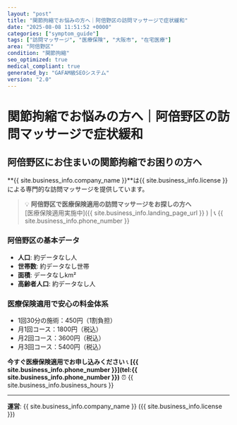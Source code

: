 ```yaml
---
layout: "post"
title: "関節拘縮でお悩みの方へ｜阿倍野区の訪問マッサージで症状緩和"
date: "2025-08-08 11:51:52 +0000"
categories: ["symptom_guide"]
tags: ["訪問マッサージ", "医療保険", "大阪市", "在宅医療"]
area: "阿倍野区"
condition: "関節拘縮"
seo_optimized: true
medical_compliant: true
generated_by: "GAFAM級SEOシステム"
version: "2.0"
---
```



# 関節拘縮でお悩みの方へ｜阿倍野区の訪問マッサージで症状緩和

## 阿倍野区にお住まいの関節拘縮でお困りの方へ

**{{ site.business_info.company_name }}**は{{ site.business_info.license }}による専門的な訪問マッサージを提供しています。

> 💡 **阿倍野区で医療保険適用の訪問マッサージをお探しの方へ**  
> [医療保険適用実施中]({{ site.business_info.landing_page_url }} ) | 📞 {{ site.business_info.phone_number }}

### 阿倍野区の基本データ
- **人口**: 約データなし人
- **世帯数**: 約データなし世帯
- **面積**: データなしkm²
- **高齢者人口**: 約データなし人

### 医療保険適用で安心の料金体系
- 1回30分の施術：450円（1割負担）
- 月1回コース：1800円（税込）
- 月2回コース：3600円（税込）
- 月3回コース：5400円（税込）

**今すぐ医療保険適用でお申し込みください**
📞 **[{{ site.business_info.phone_number }}](tel:{{ site.business_info.phone_number }})**
⏰ {{ site.business_info.business_hours }}

---
**運営**: {{ site.business_info.company_name }} ({{ site.business_info.license }})
